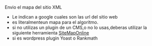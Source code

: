 Envio el mapa del sitio XML

* Le indican a google cuales son las url del sitio web
* es literalmenteun mapa para el algoritmo.
* si no utilizas un plugin de un CMS,o no lo usas,deberas utilizar la siguiente herramienta [SiteMapOnline](https://www.xml-sitemaps.com/)
* si es wordpress plugin Yoast o Rankmath 
